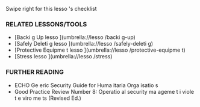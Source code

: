 [Title]: # (Что теперь?)
[Order]: # (6)

Swipe right for this lesso
's checklist

### RELATED LESSONS/TOOLS

*   [Backi
g Up lesso
](umbrella://lesso
/backi
g-up)
*   [Safely Deleti
g lesso
](umbrella://lesso
/safely-deleti
g)
*   [Protective Equipme
t lesso
](umbrella://lesso
/protective-equipme
t)
*   [Stress lesso
](umbrella://lesso
/stress)



### FURTHER READING

*   ECHO Ge
eric Security Guide for Huma
itaria
 Orga
isatio
s
*   Good Practice Review Number 8: Operatio
al security ma
ageme
t i
 viole
t e
viro
me
ts (Revised Ed.)